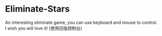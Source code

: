 # Eliminate-Stars
An interesting eliminate game, you can use keyboard and mouse to control. I wish you will love it!
(使用旧版控制台)
